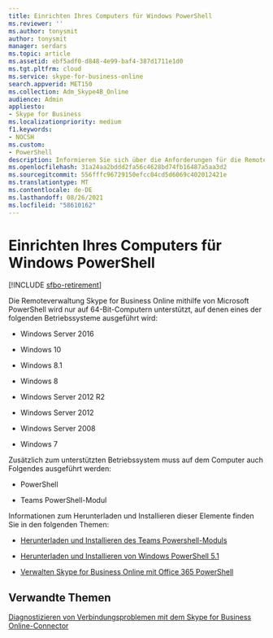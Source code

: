 ```yaml
---
title: Einrichten Ihres Computers für Windows PowerShell
ms.reviewer: ''
ms.author: tonysmit
author: tonysmit
manager: serdars
ms.topic: article
ms.assetid: ebf5adf0-d848-4e99-baf4-387d1711e1d0
ms.tgt.pltfrm: cloud
ms.service: skype-for-business-online
search.appverid: MET150
ms.collection: Adm_Skype4B_Online
audience: Admin
appliesto:
- Skype for Business
ms.localizationpriority: medium
f1.keywords:
- NOCSH
ms.custom:
- PowerShell
description: Informieren Sie sich über die Anforderungen für die Remoteverwaltung von Skype for Business Online über Windows PowerShell, einschließlich unterstützter Betriebssysteme.
ms.openlocfilehash: 31a24aa2bddd2fa56c4628bd74fb16487a5aa3d2
ms.sourcegitcommit: 556fffc96729150efcc04cd5d6069c402012421e
ms.translationtype: MT
ms.contentlocale: de-DE
ms.lasthandoff: 08/26/2021
ms.locfileid: "58610162"
---
```

# <a name="set-up-your-computer-for-windows-powershell"></a>Einrichten Ihres Computers für Windows PowerShell

[!INCLUDE [sfbo-retirement](../../Hub/includes/sfbo-retirement.md)]

Die Remoteverwaltung Skype for Business Online mithilfe von Microsoft PowerShell wird nur auf 64-Bit-Computern unterstützt, auf denen eines der folgenden Betriebssysteme ausgeführt wird:

- Windows Server 2016

- Windows 10
    
- Windows 8.1
    
- Windows 8
    
- Windows Server 2012 R2
    
- Windows Server 2012
    
- Windows Server 2008
    
- Windows 7
    
Zusätzlich zum unterstützten Betriebssystem muss auf dem Computer auch Folgendes ausgeführt werden:
  
- PowerShell
    
- Teams PowerShell-Modul 
    
Informationen zum Herunterladen und Installieren dieser Elemente finden Sie in den folgenden Themen:
  
- [Herunterladen und Installieren des Teams Powershell-Moduls](/MicrosoftTeams/teams-powershell-install#install-the-teams-powershell-module)
    
- [Herunterladen und Installieren von Windows PowerShell 5.1](download-and-install-windows-powershell-5-1.md)

- [Verwalten Skype for Business Online mit Office 365 PowerShell](/office365/enterprise/powershell/manage-skype-for-business-online-with-office-365-powershell)
    
## <a name="related-topics"></a>Verwandte Themen
[Diagnostizieren von Verbindungsproblemen mit dem Skype for Business Online-Connector](diagnose-problems-with-the-skype-for-business-online-connector.md)

  
